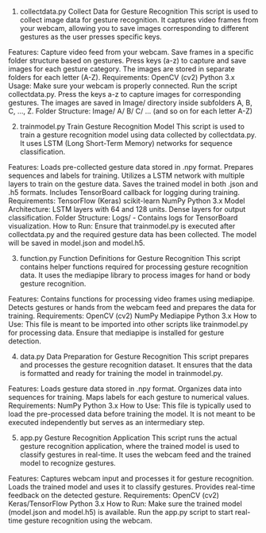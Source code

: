 1. collectdata.py
Collect Data for Gesture Recognition
This script is used to collect image data for gesture recognition. It captures video frames from your webcam, allowing you to save images corresponding to different gestures as the user presses specific keys.

Features:
Capture video feed from your webcam.
Save frames in a specific folder structure based on gestures.
Press keys (a-z) to capture and save images for each gesture category.
The images are stored in separate folders for each letter (A-Z).
Requirements:
OpenCV (cv2)
Python 3.x
Usage:
Make sure your webcam is properly connected.
Run the script collectdata.py.
Press the keys a-z to capture images for corresponding gestures.
The images are saved in Image/ directory inside subfolders A, B, C, ..., Z.
Folder Structure:
Image/
A/
B/
C/
... (and so on for each letter A-Z)




2. trainmodel.py
Train Gesture Recognition Model
This script is used to train a gesture recognition model using data collected by collectdata.py. It uses LSTM (Long Short-Term Memory) networks for sequence classification.

Features:
Loads pre-collected gesture data stored in .npy format.
Prepares sequences and labels for training.
Utilizes a LSTM network with multiple layers to train on the gesture data.
Saves the trained model in both .json and .h5 formats.
Includes TensorBoard callback for logging during training.
Requirements:
TensorFlow (Keras)
scikit-learn
NumPy
Python 3.x
Model Architecture:
LSTM layers with 64 and 128 units.
Dense layers for output classification.
Folder Structure:
Logs/ - Contains logs for TensorBoard visualization.
How to Run:
Ensure that trainmodel.py is executed after collectdata.py and the required gesture data has been collected.
The model will be saved in model.json and model.h5.




3. function.py
Function Definitions for Gesture Recognition
This script contains helper functions required for processing gesture recognition data. It uses the mediapipe library to process images for hand or body gesture recognition.

Features:
Contains functions for processing video frames using mediapipe.
Detects gestures or hands from the webcam feed and prepares the data for training.
Requirements:
OpenCV (cv2)
NumPy
Mediapipe
Python 3.x
How to Use:
This file is meant to be imported into other scripts like trainmodel.py for processing data.
Ensure that mediapipe is installed for gesture detection.






4. data.py
Data Preparation for Gesture Recognition
This script prepares and processes the gesture recognition dataset. It ensures that the data is formatted and ready for training the model in trainmodel.py.

Features:
Loads gesture data stored in .npy format.
Organizes data into sequences for training.
Maps labels for each gesture to numerical values.
Requirements:
NumPy
Python 3.x
How to Use:
This file is typically used to load the pre-processed data before training the model.
It is not meant to be executed independently but serves as an intermediary step.




5. app.py
Gesture Recognition Application
This script runs the actual gesture recognition application, where the trained model is used to classify gestures in real-time. It uses the webcam feed and the trained model to recognize gestures.

Features:
Captures webcam input and processes it for gesture recognition.
Loads the trained model and uses it to classify gestures.
Provides real-time feedback on the detected gesture.
Requirements:
OpenCV (cv2)
Keras/TensorFlow
Python 3.x
How to Run:
Make sure the trained model (model.json and model.h5) is available.
Run the app.py script to start real-time gesture recognition using the webcam.
